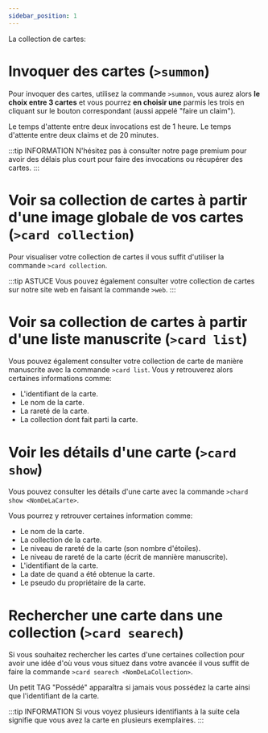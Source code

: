 ```yaml
---
sidebar_position: 1
---
```


La collection de cartes:

# Invoquer des cartes (`>summon`)
Pour invoquer des cartes, utilisez la commande `>summon`, vous aurez alors **le choix entre 3 cartes** et vous pourrez **en choisir une** parmis les trois en cliquant sur le bouton correspondant (aussi appelé "faire un claim").

Le temps d'attente entre deux invocations est de 1 heure.
Le temps d'attente entre deux claims et de 20 minutes.

:::tip INFORMATION
N'hésitez pas à consulter notre page premium pour avoir des délais plus court pour faire des invocations ou récupérer des cartes.
:::

# Voir sa collection de cartes à partir d'une image globale de vos cartes (`>card collection`)
Pour visualiser votre collection de cartes il vous suffit d'utiliser la commande `>card collection`.

:::tip ASTUCE
Vous pouvez également consulter votre collection de cartes sur notre site web en faisant la commande `>web`.
:::

# Voir sa collection de cartes à partir d'une liste manuscrite (`>card list`)
Vous pouvez également consulter votre collection de carte de manière manuscrite avec la commande `>card list`.
Vous y retrouverez alors certaines informations comme:
- L'identifiant de la carte.
- Le nom de la carte.
- La rareté de la carte.
- La collection dont fait parti la carte.

# Voir les détails d'une carte (`>card show`)
Vous pouvez consulter les détails d'une carte avec la commande `>chard show <NomDeLaCarte>`.

Vous pourrez y retrouver certaines information comme:
- Le nom de la carte.
- La collection de la carte.
- Le niveau de rareté de la carte (son nombre d'étoiles).
- Le niveau de rareté de la carte (écrit de mannière manuscrite).
- L'identifiant de la carte.
- La date de quand a été obtenue la carte.
- Le pseudo du propriétaire de la carte.

# Rechercher une carte dans une collection (`>card searech`)
Si vous souhaitez rechercher les cartes d'une certaines collection pour avoir une idée d'où vous vous situez dans votre avancée il vous suffit de faire la commande `>card searech <NomDeLaCollection>`.

Un petit TAG "Possédé" apparaîtra si jamais vous possédez la carte ainsi que l'identifiant de la carte.

:::tip INFORMATION
Si vous voyez plusieurs identifiants à la suite cela signifie que vous avez la carte en plusieurs exemplaires.
:::